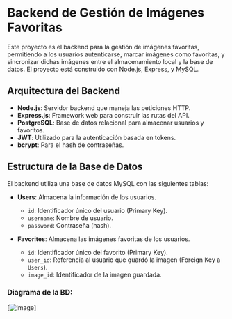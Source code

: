 # Backend de Gestión de Imágenes Favoritas

Este proyecto es el backend para la gestión de imágenes favoritas, permitiendo a los usuarios autenticarse, marcar imágenes como favoritas, y sincronizar dichas imágenes entre el almacenamiento local y la base de datos. El proyecto está construido con Node.js, Express, y MySQL.

## Arquitectura del Backend

- **Node.js**: Servidor backend que maneja las peticiones HTTP.
- **Express.js**: Framework web para construir las rutas del API.
- **PostgreSQL**: Base de datos relacional para almacenar usuarios y favoritos.
- **JWT**: Utilizado para la autenticación basada en tokens.
- **bcrypt**: Para el hash de contraseñas.

## Estructura de la Base de Datos

El backend utiliza una base de datos MySQL con las siguientes tablas:

- **Users**: Almacena la información de los usuarios.
  - `id`: Identificador único del usuario (Primary Key).
  - `username`: Nombre de usuario.
  - `password`: Contraseña (hash).

- **Favorites**: Almacena las imágenes favoritas de los usuarios.
  - `id`: Identificador único del favorito (Primary Key).
  - `user_id`: Referencia al usuario que guardó la imagen (Foreign Key a `Users`).
  - `image_id`: Identificador de la imagen guardada.

### Diagrama de la BD:
[![image](https://github.com/user-attachments/assets/45c790b1-df21-41fc-ae07-c3c6aae84590)]

